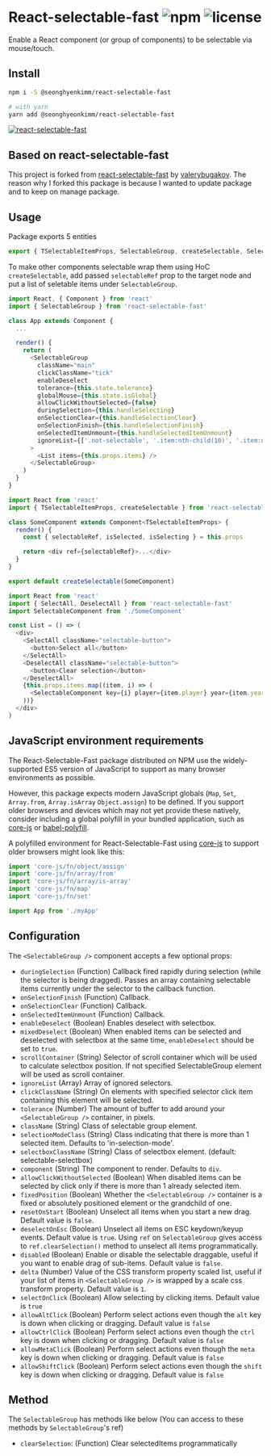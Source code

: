 # React-selectable-fast ![npm](https://img.shields.io/npm/v/react-selectable-fast.svg) ![license](https://img.shields.io/npm/l/react-selectable-fast.svg)

Enable a React component (or group of components) to be selectable via mouse/touch.

## Install

```sh
npm i -S @seonghyenkimm/react-selectable-fast

# with yarn
yarn add @seonghyeonkimm/react-selectable-fast
```

[![react-selectable-fast](https://nodei.co/npm/react-selectable-fast.png?downloads=true&downloadRank=true&stars=true)](https://nodei.co/npm/react-selectable-fast/)

## Based on react-selectable-fast

This project is forked from [react-selectable-fast](https://github.com/valerybugakov/react-selectable-fast) by [valerybugakov](https://github.com/valerybugakov). The reason why I forked this package is because I wanted to update package and to keep on manage package.

## Usage

Package exports 5 entities

```ts
export { TSelectableItemProps, SelectableGroup, createSelectable, SelectAll, DeselectAll }
```

To make other components selectable wrap them using HoC `createSelectable`, add passed `selectableRef` prop to the target node and put a list of seletable items under `SelectableGroup`.

```ts
import React, { Component } from 'react'
import { SelectableGroup } from 'react-selectable-fast'

class App extends Component {
  ...

  render() {
    return (
      <SelectableGroup
        className="main"
        clickClassName="tick"
        enableDeselect
        tolerance={this.state.tolerance}
        globalMouse={this.state.isGlobal}
        allowClickWithoutSelected={false}
        duringSelection={this.handleSelecting}
        onSelectionClear={this.handleSelectionClear}
        onSelectionFinish={this.handleSelectionFinish}
        onSelectedItemUnmount={this.handleSelectedItemUnmount}
        ignoreList={['.not-selectable', '.item:nth-child(10)', '.item:nth-child(27)']}
      >
        <List items={this.props.items} />
      </SelectableGroup>
    )
  }
}
```

```ts
import React from 'react'
import { TSelectableItemProps, createSelectable } from 'react-selectable-fast'

class SomeComponent extends Component<TSelectableItemProps> {
  render() {
    const { selectableRef, isSelected, isSelecting } = this.props

    return <div ref={selectableRef}>...</div>
  }
}

export default createSelectable(SomeComponent)
```

```ts
import React from 'react'
import { SelectAll, DeselectAll } from 'react-selectable-fast'
import SelectableComponent from './SomeComponent'

const List = () => (
  <div>
    <SelectAll className="selectable-button">
      <button>Select all</button>
    </SelectAll>
    <DeselectAll className="selectable-button">
      <button>Clear selection</button>
    </DeselectAll>
    {this.props.items.map((item, i) => (
      <SelectableComponent key={i} player={item.player} year={item.year} />
    ))}
  </div>
)
```

## JavaScript environment requirements

The React-Selectable-Fast package distributed on NPM use the widely-supported ES5
version of JavaScript to support as many browser environments as possible.

However, this package expects modern JavaScript globals (`Map`, `Set`,
`Array.from`, `Array.isArray` `Object.assign`) to be defined. If you support older browsers and
devices which may not yet provide these natively, consider including a global
polyfill in your bundled application, such as [core-js](https://github.com/zloirock/core-js) or
[babel-polyfill](https://babeljs.io/docs/usage/polyfill/).

A polyfilled environment for React-Selectable-Fast using [core-js](https://github.com/zloirock/core-js) to support older browsers
might look like this:

```ts
import 'core-js/fn/object/assign'
import 'core-js/fn/array/from'
import 'core-js/fn/array/is-array'
import 'core-js/fn/map'
import 'core-js/fn/set'

import App from './myApp'
```

## Configuration

The `<SelectableGroup />` component accepts a few optional props:

- `duringSelection` (Function) Callback fired rapidly during selection (while the selector is being dragged). Passes an array containing selectable items currently under the selector to the callback function.
- `onSelectionFinish` (Function) Callback.
- `onSelectionClear` (Function) Callback.
- `onSelectedItemUnmount` (Function) Callback.
- `enableDeselect` (Boolean) Enables deselect with selectbox.
- `mixedDeselect` (Boolean) When enabled items can be selected and deselected with selectbox at the same time, `enableDeselect` should be set to `true`.
- `scrollContainer` (String) Selector of scroll container which will be used to calculate selectbox position. If not specified SelectableGroup element will be used as scroll container.
- `ignoreList` (Array) Array of ignored selectors.
- `clickClassName` (String) On elements with specified selector click item containing this element will be selected.
- `tolerance` (Number) The amount of buffer to add around your `<SelectableGroup />` container, in pixels.
- `className` (String) Class of selectable group element.
- `selectionModeClass` (String) Class indicating that there is more than 1 selected item. Defaults to 'in-selection-mode'.
- `selectboxClassName` (String) Class of selectbox element. (default: selectable-selectbox)
- `component` (String) The component to render. Defaults to `div`.
- `allowClickWithoutSelected` (Boolean) When disabled items can be selected by click only if there is more than 1 already selected item.
- `fixedPosition` (Boolean) Whether the `<SelectableGroup />` container is a fixed or absolutely positioned element or the grandchild of one.
- `resetOnStart` (Boolean) Unselect all items when you start a new drag. Default value is `false`.
- `deselectOnEsc` (Boolean) Unselect all items on ESC keydown/keyup events. Default value is `true`. Using `ref` on `SelectableGroup` gives access to `ref.clearSelection()` method to unselect all items programmatically.
- `disabled` (Boolean) Enable or disable the selectable draggable, useful if you want to enable drag of sub-items. Default value is `false`.
- `delta` (Number) Value of the CSS transform property scaled list, useful if your list of items in `<SelectableGroup />` is wrapped by a scale css transform property. Default value is `1`.
- `selectOnClick` (Boolean) Allow selecting by clicking items. Default value is `true`
- `allowAltClick` (Boolean) Perform select actions even though the `alt` key is down when clicking or dragging. Default value is `false`
- `allowCtrlClick` (Boolean) Perform select actions even though the `ctrl` key is down when clicking or dragging. Default value is `false`
- `allowMetaClick` (Boolean) Perform select actions even though the `meta` key is down when clicking or dragging. Default value is `false`
- `allowShiftClick` (Boolean) Perform select actions even though the `shift` key is down when clicking or dragging. Default value is `false`

## Method

The `SelectableGroup` has methods like below (You can access to these methods by `SelectableGroup`'s ref)

- `clearSelection`: (Function) Clear selectedItems programmatically
